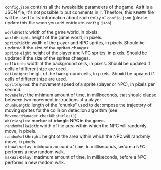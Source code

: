 `config.json` contains all the tweakalble parameters of the game. As it is a JSON file, it's not possible to put comments in it. Theefore,
this `README` file will be used to list information about each entry of `config.json` (please update this file when you add entries to `config.json`).

`worldWidth`:      width of the game world, in pixels.  
`worldHeight`:     height of the game world, in pixels.  
`spriteWidth`:     width of the player and NPC sprites, in pixels. Should be updated if the size of the sprites changes.  
`spriteHeight`     height of the player and NPC sprites, in pixels. Should be updated if the size of the sprites changes.  
`cellWidth`:       width of the background cells, in pixels. Should be updated if cells of different size are used.  
`cellHeight`:      height of the background cells, in pixels. Should be updated if cells of different size are used.  
`spriteSpeed`:     the movement speed of a sprite (player or NPC), in pixels per second.  
`moveDelay`:       the minimum amount of time, in milliseconds, that should elapse between two movement instructions of a player.  
`chunkLength`:     length of the "chunks" used to decompose the trajectory of moving sprites for the collision detection algorithm (see `MovementManager.checkObstacles()`)  
`nbTriangles`:     number of triangle NPC in the game.    
`randomWalkWidth`:  width of the area within which the NPC will randomly move, in pixels.  
`randomWalkHeight`: height of the area within which the NPC will randomly move, in pixels.  
`minWalkDelay`:     minimum amount of time, in milliseconds, before a NPC performs a new random walk.   
`maxWalkDelay`:     maximum amount of time, in milliseconds, before a NPC performs a new random walk.
